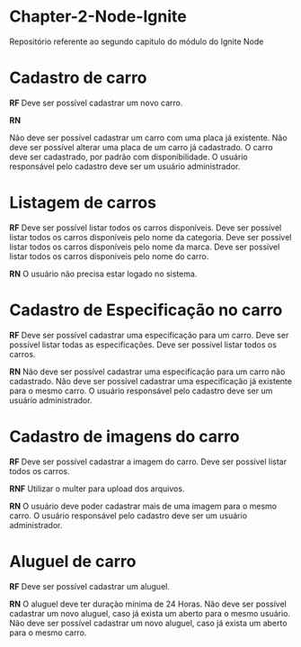 # Chapter-2-Node-Ignite
Repositório referente ao segundo capitulo do módulo do Ignite Node



# Cadastro de carro


**RF** 
Deve ser possível cadastrar um novo carro.


**RN**

Não deve ser possível cadastrar um carro com uma placa já existente.
Não deve ser possível alterar uma placa de um carro já cadastrado.
O carro deve ser cadastrado, por padrão com disponibilidade.
O usuário responsável pelo cadastro deve ser um usuário administrador.


# Listagem de carros

**RF**
Deve ser possível listar todos os carros disponíveis.
Deve ser possível listar todos os carros disponíveis pelo nome da categoria.
Deve ser possível listar todos os carros disponíveis pelo nome da marca.
Deve ser possível listar todos os carros disponíveis pelo nome do carro.

**RN**
O usuário não precisa estar logado no sistema.



# Cadastro de Especificação no carro


**RF**
Deve ser possível cadastrar uma especificação para um carro.
Deve ser possível listar todas as especificações.
Deve ser possível listar todos os carros.


**RN**
Não deve ser possível cadastrar uma especificação para um carro não cadastrado.
Não deve ser possível cadastrar uma especificação já existente para o mesmo carro.
O usuário responsável pelo cadastro deve ser um usuário administrador.



# Cadastro de imagens do carro

**RF**
Deve ser possível cadastrar a imagem do carro.
Deve ser possível listar todos os carros.

**RNF**
Utilizar o multer para upload dos arquivos.

**RN**
O usuário deve poder cadastrar mais de uma imagem para o mesmo carro.
O usuário responsável pelo cadastro deve ser um usuário administrador.


# Aluguel de carro

**RF**
Deve ser possível cadastrar um aluguel.



**RN**
O aluguel deve ter duraçào mínima de 24 Horas.
Não deve ser possível cadastrar um novo aluguel, caso já exista um aberto para o mesmo usuário.
Não deve ser possível cadastrar um novo aluguel, caso já exista um aberto para o mesmo carro.